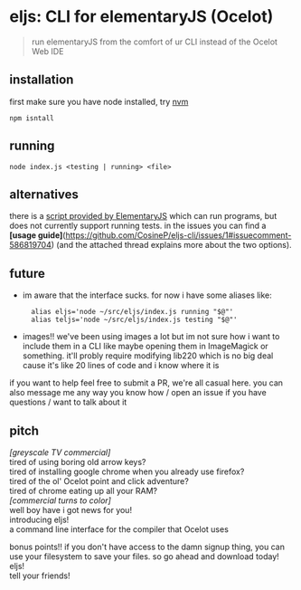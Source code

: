 eljs: CLI for elementaryJS (Ocelot)
===================================

> run elementaryJS from the comfort of ur CLI instead of the Ocelot Web IDE

## installation

first make sure you have node installed, try [nvm](https://github.com/nvm-sh/nvm)

    npm isntall

## running

    node index.js <testing | running> <file>

## alternatives

there is a
[script provided by ElementaryJS](https://github.com/plasma-umass/ElementaryJS/blob/master/eval/compileAndRun.js)
which can run programs, but does not currently support running tests. in
the issues you can find a
**[usage guide]**(https://github.com/CosineP/eljs-cli/issues/1#issuecomment-586819704)
(and the attached thread explains more about the two options).

## future

- im aware that the interface sucks. for now i have some aliases like:


        alias eljs='node ~/src/eljs/index.js running "$@"'
        alias teljs='node ~/src/eljs/index.js testing "$@"'

- images!! we've been using images a lot but im not sure how i want to include
them in a CLI like maybe opening them in ImageMagick or something. it'll
probly require modifying lib220 which is no big deal cause it's like 20
lines of code and i know where it is

if you want to help feel free to submit a PR, we're all casual here. you can
also message me any way you know how / open an issue if you have questions /
want to talk about it

## pitch

*[greyscale TV commercial]*  
tired of using boring old arrow keys?  
tired of installing google chrome when you already use firefox?  
tired of the ol' Ocelot point and click adventure?  
tired of chrome eating up all your RAM?  
*[commercial turns to color]*  
well boy have i got news for you!  
introducing eljs!  
a command line interface for the compiler that Ocelot uses

bonus points!! if you don't have access to the damn signup thing, you can use your filesystem to save your files. so go ahead and download today!  
eljs!  
tell your friends!  

